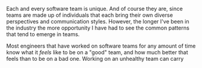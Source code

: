 Each and every software team is unique. And of course they are, since teams are made up of individuals that each bring their own diverse perspectives and communication styles. However, the longer I've been in the industry the more opportunity I have had to see the common patterns that tend to emerge in teams. 

Most engineers that have worked on software teams for any amount of time know what it *feels* like to be on a "good" team, and how much better that feels than to be on a bad one. Working on an unhealthy team can carry 